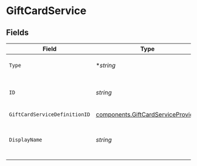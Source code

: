 # GiftCardService


## Fields

| Field                                                                                    | Type                                                                                     | Required                                                                                 | Description                                                                              | Example                                                                                  |
| ---------------------------------------------------------------------------------------- | ---------------------------------------------------------------------------------------- | ---------------------------------------------------------------------------------------- | ---------------------------------------------------------------------------------------- | ---------------------------------------------------------------------------------------- |
| `Type`                                                                                   | **string*                                                                                | :heavy_minus_sign:                                                                       | Always `gift-card-service`.                                                              | gift-card-service                                                                        |
| `ID`                                                                                     | *string*                                                                                 | :heavy_check_mark:                                                                       | The ID for the gift card service.                                                        | 35b60feec-a7c7-4844-b503-f39b09192d81                                                    |
| `GiftCardServiceDefinitionID`                                                            | [components.GiftCardServiceProvider](../../models/components/giftcardserviceprovider.md) | :heavy_check_mark:                                                                       | N/A                                                                                      |                                                                                          |
| `DisplayName`                                                                            | *string*                                                                                 | :heavy_check_mark:                                                                       | The display name for the gift card service.                                              | Qwikcilver USA                                                                           |